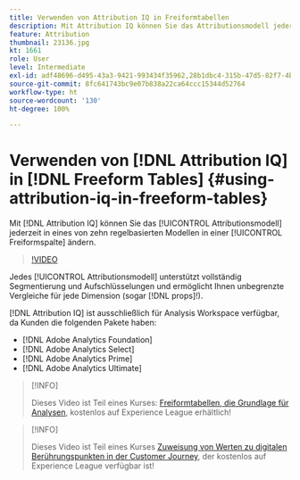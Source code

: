 ```yaml
---
title: Verwenden von Attribution IQ in Freiformtabellen
description: Mit Attribution IQ können Sie das Attributionsmodell jederzeit in eines von zehn regelbasierten Modellen in einer Freiformspalte ändern.
feature: Attribution
thumbnail: 23136.jpg
kt: 1661
role: User
level: Intermediate
exl-id: adf48696-d495-43a3-9421-993434f35962,28b1dbc4-315b-47d5-82f7-4b394ed31ad8
source-git-commit: 8fc641743bc9e07b838a22ca64ccc15344d52764
workflow-type: ht
source-wordcount: '130'
ht-degree: 100%

---
```


# Verwenden von [!DNL Attribution IQ] in [!DNL Freeform Tables] {#using-attribution-iq-in-freeform-tables}

Mit [!DNL Attribution IQ] können Sie das [!UICONTROL Attributionsmodell] jederzeit in eines von zehn regelbasierten Modellen in einer [!UICONTROL Freiformspalte] ändern.

>[!VIDEO](https://video.tv.adobe.com/v/23136/?quality=12&learn=on)

Jedes [!UICONTROL Attributionsmodell] unterstützt vollständig Segmentierung und Aufschlüsselungen und ermöglicht Ihnen unbegrenzte Vergleiche für jede Dimension (sogar [!DNL props]!).

[!DNL Attribution IQ] ist ausschließlich für Analysis Workspace verfügbar, da Kunden die folgenden Pakete haben:

* [!DNL Adobe Analytics Foundation]
* [!DNL Adobe Analytics Select]
* [!DNL Adobe Analytics Prime]
* [!DNL Adobe Analytics Ultimate]

>[!INFO]
>
> Dieses Video ist Teil eines Kurses: [Freiformtabellen, die Grundlage für Analysen](https://experienceleague.adobe.com/?recommended=Analytics-U-1-2020.3&amp;lang=de), kostenlos auf Experience League erhältlich!

>[!INFO]
>
> Dieses Video ist Teil eines Kurses [Zuweisung von Werten zu digitalen Berührungspunkten in der Customer Journey](https://experienceleague.adobe.com/?recommended=Analytics-U-1-2020.2&amp;lang=de), der kostenlos auf Experience League verfügbar ist!
